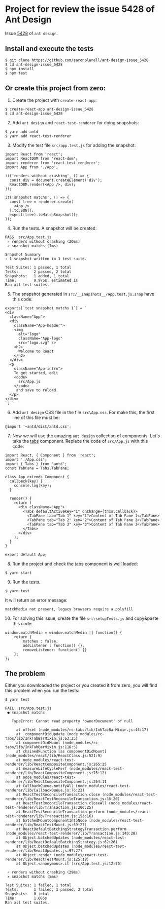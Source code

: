 # Project for review the issue 5428 of Ant Design
Issue [5428](https://github.com/ant-design/ant-design/issues/5428) of `ant design`.

## Install and execute the tests
```
$ git clone https://github.com/aaronplanell/ant-design-issue_5428
$ cd ant-design-issue_5428
$ npm install
$ npm test
```

## Or create this project from zero:

1. Create the project with `create-react-app`:
  ```
  $ create-react-app ant-design-issue_5428
  $ cd ant-design-issue_5428
  ```

2. Add `ant design` and `react-test-renderer` for doing snapshots:
  ```
  $ yarn add antd
  $ yarn add react-test-renderer
  ```

3. Modify the test file `src/app.test.js` for adding the snapshot:
  ```
  import React from 'react';
  import ReactDOM from 'react-dom';
  import renderer from 'react-test-renderer';
  import App from './App';

  it('renders without crashing', () => {
    const div = document.createElement('div');
    ReactDOM.render(<App />, div);
  });

  it('snapshot matchs', () => {
    const tree = renderer.create(
      <App />
    ).toJSON();
    expect(tree).toMatchSnapshot();
  });

  ```

4. Run the tests. A snapshot will be created:
  ```
  PASS  src/App.test.js
   ✓ renders without crashing (20ms)
   ✓ snapshot matchs (7ms)

  Snapshot Summary
  › 1 snapshot written in 1 test suite.

  Test Suites: 1 passed, 1 total
  Tests:       2 passed, 2 total
  Snapshots:   1 added, 1 total
  Time:        0.976s, estimated 1s
  Ran all test suites.
  ```

5. The snapshot generated in `src/__snapshots__/App.test.js.snap` have this code:
  ```
  exports[`test snapshot matchs 1`] = `
  <div
    className="App">
    <div
      className="App-header">
      <img
        alt="logo"
        className="App-logo"
        src="logo.svg" />
      <h2>
        Welcome to React
      </h2>
    </div>
    <p
      className="App-intro">
      To get started, edit
      <code>
        src/App.js
      </code>
       and save to reload.
    </p>
  </div>
  `;
  ```

6. Add `ant design` CSS file in the file `src\App.css`. For make this, the first line of this file must be:
  ```
  @import '~antd/dist/antd.css';
  ```

7. Now we will use the amazing `ant design` collection of components. Let's take the [tabs](https://ant.design/components/tabs/) component. Replace the code of `src/App.js` with this code:
  ```
  import React, { Component } from 'react';
  import './App.css';
  import { Tabs } from 'antd';
  const TabPane = Tabs.TabPane;

  class App extends Component {
    callback(key) {
      console.log(key);
    }

    render() {
      return (
        <div className="App">
          <Tabs defaultActiveKey="1" onChange={this.callback}>
            <TabPane tab="Tab 1" key="1">Content of Tab Pane 1</TabPane>
            <TabPane tab="Tab 2" key="2">Content of Tab Pane 2</TabPane>
            <TabPane tab="Tab 3" key="3">Content of Tab Pane 3</TabPane>
          </Tabs>
        </div>
      );
    }
  }

  export default App;
  ```

8. Run the project and check the tabs component is well loaded:
  ```
  $ yarn start
  ```

9. Run the tests.
  ```
  $ yarn test
  ```

  It will return an error message:
  ```
  matchMedia not present, legacy browsers require a polyfill
  ```

10. For solving this issue, create the file `src\setupTests.js` and copy&paste this code:
  ```
  window.matchMedia = window.matchMedia || function() {
      return {
          matches : false,
          addListener : function() {},
          removeListener: function() {}
      };
  };
  ```

## The problem
Either you downloaded the project or you created it from zero, you will find this problem when you run the tests:
  ```
  $ yarn test
  ```

  ```
  FAIL  src/App.test.js
   ● snapshot matchs

     TypeError: Cannot read property 'ownerDocument' of null

       at offset (node_modules/rc-tabs/lib/InkTabBarMixin.js:44:17)
       at _componentDidUpdate (node_modules/rc-tabs/lib/InkTabBarMixin.js:63:25)
       at componentDidMount (node_modules/rc-tabs/lib/InkTabBarMixin.js:116:5)
       at chainedFunction [as componentDidMount] (node_modules/react/lib/ReactClass.js:521:9)
       at node_modules/react-test-renderer/lib/ReactCompositeComponent.js:265:25
       at measureLifeCyclePerf (node_modules/react-test-renderer/lib/ReactCompositeComponent.js:75:12)
       at node_modules/react-test-renderer/lib/ReactCompositeComponent.js:264:11
       at CallbackQueue.notifyAll (node_modules/react-test-renderer/lib/CallbackQueue.js:76:22)
       at ReactTestReconcileTransaction.close (node_modules/react-test-renderer/lib/ReactTestReconcileTransaction.js:36:26)
       at ReactTestReconcileTransaction.closeAll (node_modules/react-test-renderer/lib/Transaction.js:206:25)
       at ReactTestReconcileTransaction.perform (node_modules/react-test-renderer/lib/Transaction.js:153:16)
       at batchedMountComponentIntoNode (node_modules/react-test-renderer/lib/ReactTestMount.js:69:27)
       at ReactDefaultBatchingStrategyTransaction.perform (node_modules/react-test-renderer/lib/Transaction.js:140:20)
       at Object.batchedUpdates (node_modules/react-test-renderer/lib/ReactDefaultBatchingStrategy.js:62:26)
       at Object.batchedUpdates (node_modules/react-test-renderer/lib/ReactUpdates.js:97:27)
       at Object.render (node_modules/react-test-renderer/lib/ReactTestMount.js:125:18)
       at Object.<anonymous>.it (src/App.test.js:12:70)

   ✓ renders without crashing (29ms)
   ✕ snapshot matchs (8ms)

  Test Suites: 1 failed, 1 total
  Tests:       1 failed, 1 passed, 2 total
  Snapshots:   0 total
  Time:        1.685s
  Ran all test suites.

  ```
